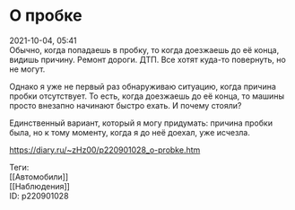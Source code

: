 О пробке
=========

   
 2021-10-04, 05:41   
  Обычно, когда попадаешь в пробку, то когда доезжаешь до её конца, видишь причину. Ремонт дороги. ДТП. Все хотят куда-то повернуть, но не могут.   
   
 Однако я уже не первый раз обнаруживаю ситуацию, когда причина пробки отсутствует. То есть, когда доезжаешь до её конца, то машины просто внезапно начинают быстро ехать. И почему стояли?   
   
 Единственный вариант, который я могу придумать: причина пробки была, но к тому моменту, когда я до неё доехал, уже исчезла.   
    
 <https://diary.ru/~zHz00/p220901028_o-probke.htm>   
   
 Теги:   
 [[Автомобили]]   
 [[Наблюдения]]   
 ID: p220901028